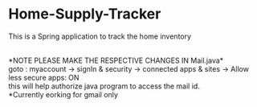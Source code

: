 # Home-Supply-Tracker
This is a Spring application to track the home inventory

<br/>
*NOTE
PLEASE MAKE THE RESPECTIVE CHANGES IN Mail.java*
<br/>
goto : myaccount -> signIn & security -> connected apps & sites -> Allow less secure apps: ON
<br/>this will help authorize java program to access the mail id.
<br/>*Currently eorking for gmail only
